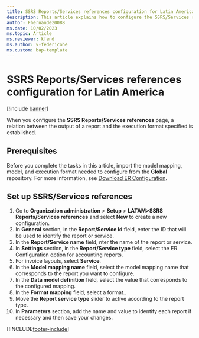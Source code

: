 ```yaml
---
title: SSRS Reports/Services references configuration for Latin America
description: This article explains how to configure the SSRS/Services references page. 
author: Fhernandez0088
ms.date: 10/02/2023
ms.topic: Article
ms.reviewer: kfend
ms.author: v-federicohe
ms.custom: bap-template
---
```


# SSRS Reports/Services references configuration for Latin America
[!include [banner](../includes/banner.md)]

When you configure the **SSRS Reports/Services references** page, a relation between the output of a report and the execution format specified is established.

## Prerequisites
Before you complete the tasks in this article, import the model mapping, model, and execution format needed to configure from the **Global** repository. For more information, see [Download ER Configuration](../../../../fin-ops-core/dev-itpro/analytics/er-download-configurations-global-repo.md).

## Set up SSRS/Services references 
1. Go to **Organization administration** > **Setup** > **LATAM>SSRS Reports/Services references** and select **New** to create a new configuration.
2. In **General** section, in the **Report/Service Id** field, enter the ID that will be used to identify the report or service.
3. In the **Report/Service name** field, nter the name of the report or service. 
4. In **Settings** section, in the **Report/Service type** field, select the ER Configuration option for accounting reports.
5. For invoice layouts, select **Service**.
6. In the **Model mapping name** field, select the model mapping name that corresponds to the report you want to configure.
7. In the **Data model definition** field, select the value that corresponds to the configured mapping.
8. In the **Format mapping** field, select a format..
9. Move the **Report service type** slider to active according to the report type.
10. In **Parameters** section, add the name and value to identify each report if necessary and then save your changes.


[!INCLUDE[footer-include](../../../includes/footer-banner.md)]
